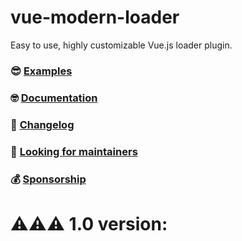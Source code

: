 <p align="center">
  
# vue-modern-loader

Easy to use, highly customizable Vue.js loader plugin.

### 😎 [Examples](https://github.com/ufaboy/vue-modern-loader/) 

### 🤓 [Documentation](https://github.com/ufaboy/vue-modern-loader/) 

### 🤖 [Changelog](https://github.com/ufaboy/vue-modern-loader)

### 🙌 [Looking for maintainers](https://github.com/ufaboy/vue-modern-loader)

### 💰 [Sponsorship](https://github.com/sponsors/ufaboy)

# ⚠️⚠️⚠️ 1.0 version:
